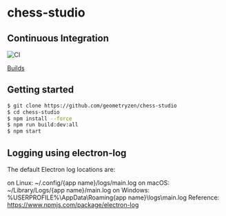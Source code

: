 # chess-studio

## Continuous Integration
![CI](https://github.com/geometryzen/chess-studio/workflows/CI/badge.svg)

[Builds](https://github.com/geometryzen/chess-studio/actions)

## Getting started

```bash
$ git clone https://github.com/geometryzen/chess-studio
$ cd chess-studio
$ npm install --force
$ npm run build:dev:all
$ npm start
```

## Logging using electron-log

The default Electron log locations are:

on Linux: ~/.config/{app name}/logs/main.log
on macOS: ~/Library/Logs/{app name}/main.log
on Windows: %USERPROFILE%\AppData\Roaming\{app name}\logs\main.log
Reference: https://www.npmjs.com/package/electron-log

